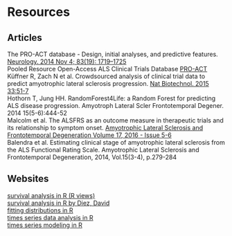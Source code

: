# Resources

## Articles  
The PRO-ACT database - Design, initial analyses, and predictive features. [Neurology. 2014 Nov 4; 83(19): 1719–1725](https://www.ncbi.nlm.nih.gov/pmc/articles/PMC4239834/)  
Pooled Resource Open-Access ALS Clinical Trials Database [PRO-ACT](https://nctu.partners.org/ProACT/)  
Küffner R, Zach N et al. Crowdsourced analysis of clinical trial data to predict amyotrophic lateral sclerosis progression. [Nat Biotechnol. 2015 33:51-7](http://www.nature.com/nbt/journal/v33/n1/full/nbt.3051.html?foxtrotcallback=true)  
Hothorn T, Jung HH. RandomForest4Life: a Random Forest for predicting ALS disease progression. Amyotroph Lateral Scler Frontotemporal Degener. 2014 15(5-6):444-52  
Malcolm et al. The ALSFRS as an outcome measure in therapeutic trials and its relationship to symptom onset. [Amyotrophic Lateral Sclerosis and Frontotemporal Degeneration Volume 17, 2016 - Issue 5-6](http://www.tandfonline.com/doi/full/10.3109/21678421.2016.1140786?src=recsys)  
Balendra et al. Estimating clinical stage of amyotrophic lateral sclerosis from the ALS Functional Rating Scale. Amyotrophic Lateral Sclerosis and Frontotemporal Degeneration, 2014, Vol.15(3-4), p.279-284  

## Websites
[survival analysis in R (R views)](https://www.r-bloggers.com/survival-analysis-with-r/)  
[survival analysis in R by Diez, David](https://www.openintro.org/download.php?file=survival_analysis_in_R&referrer=/stat/surv.php)  
[fitting distributions in R](https://cran.r-project.org/doc/contrib/Ricci-distributions-en.pdf)  
[times series data analysis in R](https://onlinecourses.science.psu.edu/stat510/node/47)  
[times series modeling in R](https://www.analyticsvidhya.com/blog/2015/12/complete-tutorial-time-series-modeling/)




